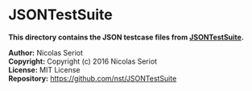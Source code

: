 # JSONTestSuite

**This directory contains the JSON testcase files from [JSONTestSuite](https://github.com/nst/JSONTestSuite).**

**Author:**       Nicolas Seriot  
**Copyright:**    Copyright (c) 2016 Nicolas Seriot  
**License:**      MIT License  
**Repository:**   https://github.com/nst/JSONTestSuite
